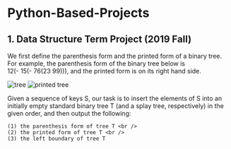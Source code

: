 # Python-Based-Projects

## 1. Data Structure Term Project (2019 Fall)

We first define the parenthesis form and the printed form of a binary tree. For example, the parenthesis form of the binary tree below is <br /> 12(- 15(- 76(23 99))), and the printed form is on its right hand side.

![tree](https://user-images.githubusercontent.com/55181957/98544223-a6160380-22ce-11eb-971a-e24c0f5e7a34.png)  ![printed tree](https://user-images.githubusercontent.com/55181957/98546181-83d1b500-22d1-11eb-8d10-fd34e24966c5.png)

Given a sequence of keys S, our task is to insert the elements of S into an initially empty standard binary tree T (and a splay tree, respectively) in the given order, and then output the following:

    (1) the parenthesis form of tree T <br />
    (2) the printed form of tree T <br />
    (3) the left boundary of tree T
